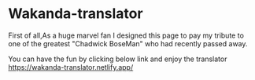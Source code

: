 # Wakanda-translator
First of all,As a huge marvel fan I designed this page to pay my tribute to one of the greatest "Chadwick BoseMan" who had recently passed away.

You can have the fun by clicking below link and enjoy the translator
https://wakanda-translator.netlify.app/
